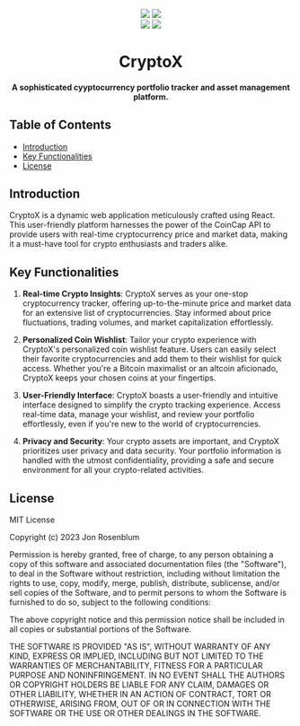 <p align="center">
    <a href=""><img src="https://img.shields.io/badge/JavaScript-F7DF1E?style=for-the-badge&logo=javascript&logoColor=black" /></a>
    <a href=""><img src="https://img.shields.io/badge/React-20232A?style=for-the-badge&logo=react&logoColor=61DAFB" /></a>
    <br>
    <a href=""><img src="https://img.shields.io/badge/Maintained%3F-yes-green.svg" /></a>
    <a href=""><img src="https://badgen.net/github/commits/jonrosenblum/Crypto-Exchange" /></a>
</p>

<h1 align="center"><b>CryptoX</b></h1>
<h4 align="center">A sophisticated cyyptocurrency portfolio tracker and asset management platform.</h4>

<!-- <p align="center">
    <img src="" alt="Project Logo" width=60% height=60%/>
</p> -->

## Table of Contents

- [Introduction](#Introduction)
- [Key Functionalities](#key-functionalities)
- [License](#license)

## Introduction

CryptoX is a dynamic web application meticulously crafted using React. This user-friendly platform harnesses the power of the CoinCap API to provide users with real-time cryptocurrency price and market data, making it a must-have tool for crypto enthusiasts and traders alike.

## Key Functionalities

1. **Real-time Crypto Insights**: CryptoX serves as your one-stop cryptocurrency tracker, offering up-to-the-minute price and market data for an extensive list of cryptocurrencies. Stay informed about price fluctuations, trading volumes, and market capitalization effortlessly.

2. **Personalized Coin Wishlist**: Tailor your crypto experience with CryptoX's personalized coin wishlist feature. Users can easily select their favorite cryptocurrencies and add them to their wishlist for quick access. Whether you're a Bitcoin maximalist or an altcoin aficionado, CryptoX keeps your chosen coins at your fingertips.

3. **User-Friendly Interface**: CryptoX boasts a user-friendly and intuitive interface designed to simplify the crypto tracking experience. Access real-time data, manage your wishlist, and review your portfolio effortlessly, even if you're new to the world of cryptocurrencies.

4. **Privacy and Security**: Your crypto assets are important, and CryptoX prioritizes user privacy and data security. Your portfolio information is handled with the utmost confidentiality, providing a safe and secure environment for all your crypto-related activities.

## License

MIT License

Copyright (c) 2023 Jon Rosenblum

Permission is hereby granted, free of charge, to any person obtaining a copy of this software and associated documentation files (the "Software"), to deal in the Software without restriction, including without limitation the rights to use, copy, modify, merge, publish, distribute, sublicense, and/or sell copies of the Software, and to permit persons to whom the Software is furnished to do so, subject to the following conditions:

The above copyright notice and this permission notice shall be included in all copies or substantial portions of the Software.

THE SOFTWARE IS PROVIDED "AS IS", WITHOUT WARRANTY OF ANY KIND, EXPRESS OR IMPLIED, INCLUDING BUT NOT LIMITED TO THE WARRANTIES OF MERCHANTABILITY, FITNESS FOR A PARTICULAR PURPOSE AND NONINFRINGEMENT. IN NO EVENT SHALL THE AUTHORS OR COPYRIGHT HOLDERS BE LIABLE FOR ANY CLAIM, DAMAGES OR OTHER LIABILITY, WHETHER IN AN ACTION OF CONTRACT, TORT OR OTHERWISE, ARISING FROM, OUT OF OR IN CONNECTION WITH THE SOFTWARE OR THE USE OR OTHER DEALINGS IN THE SOFTWARE.
